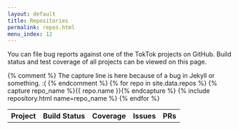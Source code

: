 ```yaml
---
layout: default
title: Repositories
permalink: repos.html
menu_index: 12
---
```


You can file bug reports against one of the TokTok projects on GitHub. Build
status and test coverage of all projects can be viewed on this page.

<table>
  <tr>
    <th>Project</th>
    <th>Build Status</th>
    <th>Coverage</th>
    <th>Issues</th>
    <th>PRs</th>
  </tr>
  {% comment %}
  The capture line is here because of a bug in Jekyll or something. :(
  {% endcomment %}
  {% for repo in site.data.repos %}
  {% capture repo_name %}{{ repo.name }}{% endcapture %}
  {% include repository.html name=repo_name %}
  {% endfor %}
</table>
